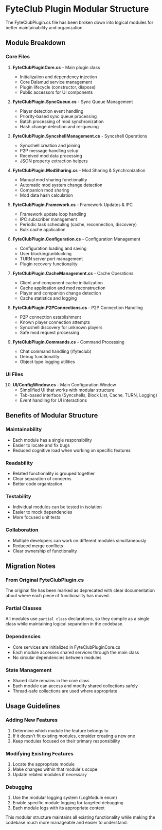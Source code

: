 # FyteClub Plugin Modular Structure

The FyteClubPlugin.cs file has been broken down into logical modules for better maintainability and organization.

## Module Breakdown

### Core Files

1. **FyteClubPluginCore.cs** - Main plugin class
   - Initialization and dependency injection
   - Core Dalamud service management
   - Plugin lifecycle (constructor, dispose)
   - Public accessors for UI components

2. **FyteClubPlugin.SyncQueue.cs** - Sync Queue Management
   - Player detection event handling
   - Priority-based sync queue processing
   - Batch processing of mod synchronization
   - Hash change detection and re-queuing

3. **FyteClubPlugin.SyncshellManagement.cs** - Syncshell Operations
   - Syncshell creation and joining
   - P2P message handling setup
   - Received mod data processing
   - JSON property extraction helpers

4. **FyteClubPlugin.ModSharing.cs** - Mod Sharing & Synchronization
   - Manual mod sharing functionality
   - Automatic mod system change detection
   - Companion mod sharing
   - Mod data hash calculation

5. **FyteClubPlugin.Framework.cs** - Framework Updates & IPC
   - Framework update loop handling
   - IPC subscriber management
   - Periodic task scheduling (cache, reconnection, discovery)
   - Bulk cache application

6. **FyteClubPlugin.Configuration.cs** - Configuration Management
   - Configuration loading and saving
   - User blocking/unblocking
   - TURN server port management
   - Plugin recovery functionality

7. **FyteClubPlugin.CacheManagement.cs** - Cache Operations
   - Client and component cache initialization
   - Cache application and mod reconstruction
   - Player and companion change detection
   - Cache statistics and logging

8. **FyteClubPlugin.P2PConnections.cs** - P2P Connection Handling
   - P2P connection establishment
   - Known player connection attempts
   - Syncshell discovery for unknown players
   - Safe mod request processing

9. **FyteClubPlugin.Commands.cs** - Command Processing
   - Chat command handling (/fyteclub)
   - Debug functionality
   - Object type logging utilities

### UI Files

10. **UI/ConfigWindow.cs** - Main Configuration Window
    - Simplified UI that works with modular structure
    - Tab-based interface (Syncshells, Block List, Cache, TURN, Logging)
    - Event handling for UI interactions

## Benefits of Modular Structure

### Maintainability
- Each module has a single responsibility
- Easier to locate and fix bugs
- Reduced cognitive load when working on specific features

### Readability
- Related functionality is grouped together
- Clear separation of concerns
- Better code organization

### Testability
- Individual modules can be tested in isolation
- Easier to mock dependencies
- More focused unit tests

### Collaboration
- Multiple developers can work on different modules simultaneously
- Reduced merge conflicts
- Clear ownership of functionality

## Migration Notes

### From Original FyteClubPlugin.cs
The original file has been marked as deprecated with clear documentation about where each piece of functionality has moved.

### Partial Classes
All modules use `partial class` declarations, so they compile as a single class while maintaining logical separation in the codebase.

### Dependencies
- Core services are initialized in FyteClubPluginCore.cs
- Each module accesses shared services through the main class
- No circular dependencies between modules

### State Management
- Shared state remains in the core class
- Each module can access and modify shared collections safely
- Thread-safe collections are used where appropriate

## Usage Guidelines

### Adding New Features
1. Determine which module the feature belongs to
2. If it doesn't fit existing modules, consider creating a new one
3. Keep modules focused on their primary responsibility

### Modifying Existing Features
1. Locate the appropriate module
2. Make changes within that module's scope
3. Update related modules if necessary

### Debugging
1. Use the modular logging system (LogModule enum)
2. Enable specific module logging for targeted debugging
3. Each module logs with its appropriate context

This modular structure maintains all existing functionality while making the codebase much more manageable and easier to understand.